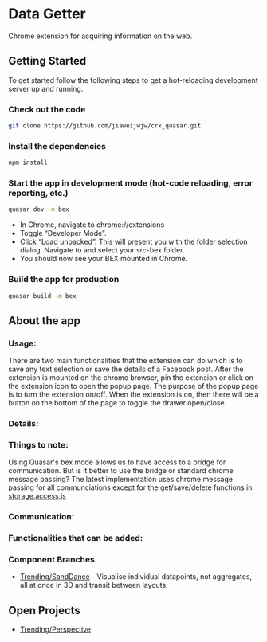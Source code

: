 # Data Getter
Chrome extension for acquiring information on the web.

## Getting Started
To get started follow the following steps to get a hot-reloading development server up and running. 

### Check out the code
```bash
git clone https://github.com/jiaweijwjw/crx_quasar.git
```

### Install the dependencies
```bash
npm install
```

### Start the app in development mode (hot-code reloading, error reporting, etc.)
```bash
quasar dev -m bex
```
* In Chrome, navigate to chrome://extensions
* Toggle “Developer Mode”.
* Click “Load unpacked”. This will present you with the folder selection dialog. Navigate to and select your src-bex folder.
* You should now see your BEX mounted in Chrome.

### Build the app for production
```bash
quasar build -m bex
```
## About the app

### Usage:
There are two main functionalities that the extension can do which is to save any text selection or save the details of a Facebook post. After the extension is mounted on the chrome browser, pin the extension or click on the extension icon to open the popup page. The purpose of the popup page is to turn the extension on/off. When the extension is on, then there will be a button on the bottom of the page to toggle the drawer open/close. 

### Details:

### Things to note:
Using Quasar's bex mode allows us to have access to a bridge for communication. But is it better to use the bridge or standard chrome message passing? The latest implementation uses chrome message passing for all communciations except for the get/save/delete functions in [storage.access.js](https://github.com/jiaweijwjw/crx_quasar/datagetter/src/services/storage.access.js)

### Communication:


### Functionalities that can be added:
### Component Branches
* [Trending/SandDance](https://github.com/eugenesiow/dso-viz/tree/nhs-test) - Visualise individual datapoints, not aggregates, all at once in 3D and transit between layouts.


## Open Projects
* [Trending/Perspective](docs/project_trending_perspective.md)

